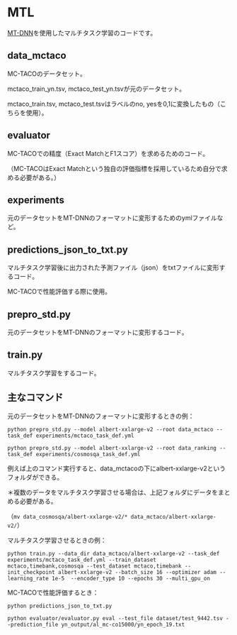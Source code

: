 # MTL

[MT-DNN](https://aclanthology.org/P19-1441/)を使用したマルチタスク学習のコードです。

## data_mctaco

MC-TACOのデータセット。

mctaco_train_yn.tsv, mctaco_test_yn.tsvが元のデータセット。

mctaco_train.tsv, mctaco_test.tsvはラベルのno, yesを0,1に変換したもの（こちらを使用）。

## evaluator

MC-TACOでの精度（Exact MatchとF1スコア）を求めるためのコード。

（MC-TACOはExact Matchという独自の評価指標を採用しているため自分で求める必要がある。）

## experiments

元のデータセットをMT-DNNのフォーマットに変形するためのymlファイルなど。

## predictions_json_to_txt.py

マルチタスク学習後に出力された予測ファイル（json）をtxtファイルに変形するコード。

MC-TACOで性能評価する際に使用。

## prepro_std.py

元のデータセットをMT-DNNのフォーマットに変形するコード。

## train.py

マルチタスク学習をするコード。

## 主なコマンド

元のデータセットをMT-DNNのフォーマットに変形するときの例：

`python prepro_std.py --model albert-xxlarge-v2 --root data_mctaco --task_def experiments/mctaco_task_def.yml`

`python prepro_std.py --model albert-xxlarge-v2 --root data_ranking --task_def experiments/cosmosqa_task_def.yml`

例えば上のコマンド実行すると、data_mctacoの下にalbert-xxlarge-v2というフォルダができる。

＊複数のデータをマルチタスク学習させる場合は、上記フォルダにデータをまとめる必要がある。

（`mv data_cosmosqa/albert-xxlarge-v2/* data_mctaco/albert-xxlarge-v2/`）

マルチタスク学習させるときの例：

`python train.py --data_dir data_mctaco/albert-xxlarge-v2 --task_def experiments/mctaco_task_def.yml --train_dataset mctaco,timebank,cosmosqa --test_dataset mctaco,timebank --init_checkpoint albert-xxlarge-v2 --batch_size 16 --optimizer adam --learning_rate 1e-5  --encoder_type 10 --epochs 30 --multi_gpu_on`

MC-TACOで性能評価するとき：

`python predictions_json_to_txt.py `

`python evaluator/evaluator.py eval --test_file dataset/test_9442.tsv --prediction_file yn_output/al_mc-co15000/yn_epoch_19.txt`

